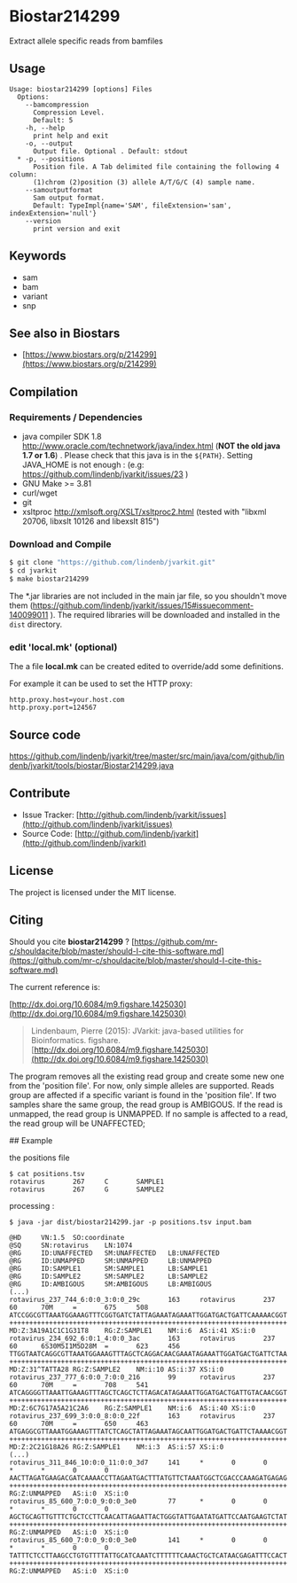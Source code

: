# Biostar214299

Extract allele specific reads from bamfiles


## Usage

```
Usage: biostar214299 [options] Files
  Options:
    --bamcompression
      Compression Level.
      Default: 5
    -h, --help
      print help and exit
    -o, --output
      Output file. Optional . Default: stdout
  * -p, --positions
      Position file. A Tab delimited file containing the following 4 column: 
      (1)chrom (2)position (3) allele A/T/G/C (4) sample name.
    --samoutputformat
      Sam output format.
      Default: TypeImpl{name='SAM', fileExtension='sam', indexExtension='null'}
    --version
      print version and exit

```


## Keywords

 * sam
 * bam
 * variant
 * snp



## See also in Biostars

 * [https://www.biostars.org/p/214299](https://www.biostars.org/p/214299)


## Compilation

### Requirements / Dependencies

* java compiler SDK 1.8 http://www.oracle.com/technetwork/java/index.html (**NOT the old java 1.7 or 1.6**) . Please check that this java is in the `${PATH}`. Setting JAVA_HOME is not enough : (e.g: https://github.com/lindenb/jvarkit/issues/23 )
* GNU Make >= 3.81
* curl/wget
* git
* xsltproc http://xmlsoft.org/XSLT/xsltproc2.html (tested with "libxml 20706, libxslt 10126 and libexslt 815")


### Download and Compile

```bash
$ git clone "https://github.com/lindenb/jvarkit.git"
$ cd jvarkit
$ make biostar214299
```

The *.jar libraries are not included in the main jar file, so you shouldn't move them (https://github.com/lindenb/jvarkit/issues/15#issuecomment-140099011 ).
The required libraries will be downloaded and installed in the `dist` directory.

### edit 'local.mk' (optional)

The a file **local.mk** can be created edited to override/add some definitions.

For example it can be used to set the HTTP proxy:

```
http.proxy.host=your.host.com
http.proxy.port=124567
```
## Source code 

[https://github.com/lindenb/jvarkit/tree/master/src/main/java/com/github/lindenb/jvarkit/tools/biostar/Biostar214299.java
](https://github.com/lindenb/jvarkit/tree/master/src/main/java/com/github/lindenb/jvarkit/tools/biostar/Biostar214299.java
)
## Contribute

- Issue Tracker: [http://github.com/lindenb/jvarkit/issues](http://github.com/lindenb/jvarkit/issues)
- Source Code: [http://github.com/lindenb/jvarkit](http://github.com/lindenb/jvarkit)

## License

The project is licensed under the MIT license.

## Citing

Should you cite **biostar214299** ? [https://github.com/mr-c/shouldacite/blob/master/should-I-cite-this-software.md](https://github.com/mr-c/shouldacite/blob/master/should-I-cite-this-software.md)

The current reference is:

[http://dx.doi.org/10.6084/m9.figshare.1425030](http://dx.doi.org/10.6084/m9.figshare.1425030)

> Lindenbaum, Pierre (2015): JVarkit: java-based utilities for Bioinformatics. figshare.
> [http://dx.doi.org/10.6084/m9.figshare.1425030](http://dx.doi.org/10.6084/m9.figshare.1425030)


The program removes all the existing read group and create some new one from the 'position file'.
For now, only simple alleles are supported.
Reads group are affected if a specific variant is found in the 'position file'.
If two samples share the same group, the read group is AMBIGOUS.
If the read is unmapped, the read group is UNMAPPED.
If no sample is affected to a read, the read group will be UNAFFECTED;
 
## Example

the positions file

```
$ cat positions.tsv
rotavirus       267     C       SAMPLE1
rotavirus       267     G       SAMPLE2
```

processing : 

```
$ java -jar dist/biostar214299.jar -p positions.tsv input.bam

@HD     VN:1.5  SO:coordinate
@SQ     SN:rotavirus    LN:1074
@RG     ID:UNAFFECTED   SM:UNAFFECTED   LB:UNAFFECTED
@RG     ID:UNMAPPED     SM:UNMAPPED     LB:UNMAPPED
@RG     ID:SAMPLE1      SM:SAMPLE1      LB:SAMPLE1
@RG     ID:SAMPLE2      SM:SAMPLE2      LB:SAMPLE2
@RG     ID:AMBIGOUS     SM:AMBIGOUS     LB:AMBIGOUS
(...)
rotavirus_237_744_6:0:0_3:0:0_29c       163     rotavirus       237     60      70M     =       675     508     ATCCGGCGTTAAATGGAAAGTTTCGGTGATCTATTAGAAATAGAAATTGGATGACTGATTCAAAAACGGT  ++++++++++++++++++++++++++++++++++++++++++++++++++++++++++++++++++++++      MD:Z:3A19A1C1C1G31T8    RG:Z:SAMPLE1    NM:i:6  AS:i:41 XS:i:0
rotavirus_234_692_6:0:1_4:0:0_3ac       163     rotavirus       237     60      6S30M5I1M5D28M  =       623     456     TTGGTAATCAGGCGTTAAATGGAAAGTTTAGCTCAGGACAACGAAATAGAAATTGGATGACTGATTCTAA  ++++++++++++++++++++++++++++++++++++++++++++++++++++++++++++++++++++++      MD:Z:31^TATTA28 RG:Z:SAMPLE2    NM:i:10 AS:i:37 XS:i:0
rotavirus_237_777_6:0:0_7:0:0_216       99      rotavirus       237     60      70M     =       708     541     ATCAGGGGTTAAATTGAAAGTTTAGCTCAGCTCTTAGACATAGAAATTGGATGACTGATTGTACAACGGT  ++++++++++++++++++++++++++++++++++++++++++++++++++++++++++++++++++++++      MD:Z:6C7G17A5A21C2A6    RG:Z:SAMPLE1    NM:i:6  AS:i:40 XS:i:0
rotavirus_237_699_3:0:0_8:0:0_22f       163     rotavirus       237     60      70M     =       650     463     ATGAGGCGTTAAATGGAAAGTTTATCTCAGCTATTAGAAATAGCAATTGGATGACTGATTCTAAAACGGT  ++++++++++++++++++++++++++++++++++++++++++++++++++++++++++++++++++++++      MD:Z:2C21G18A26 RG:Z:SAMPLE1    NM:i:3  AS:i:57 XS:i:0
(...)
rotavirus_311_846_10:0:0_11:0:0_3d7     141     *       0       0       *       *       0       0       AACTTAGATGAAGACGATCAAAACCTTAGAATGACTTTATGTTCTAAATGGCTCGACCCAAAGATGAGAG  ++++++++++++++++++++++++++++++++++++++++++++++++++++++++++++++++++++++      RG:Z:UNMAPPED   AS:i:0  XS:i:0
rotavirus_85_600_7:0:0_9:0:0_3e0        77      *       0       0       *       *       0       0       AGCTGCAGTTGTTTCTGCTCCTTCAACATTAGAATTACTGGGTATTGAATATGATTCCAATGAAGTCTAT  ++++++++++++++++++++++++++++++++++++++++++++++++++++++++++++++++++++++      RG:Z:UNMAPPED   AS:i:0  XS:i:0
rotavirus_85_600_7:0:0_9:0:0_3e0        141     *       0       0       *       *       0       0       TATTTCTCCTTAAGCCTGTGTTTTATTGCATCAAATCTTTTTTCAAACTGCTCATAACGAGATTTCCACT  ++++++++++++++++++++++++++++++++++++++++++++++++++++++++++++++++++++++      RG:Z:UNMAPPED   AS:i:0  XS:i:0
```



